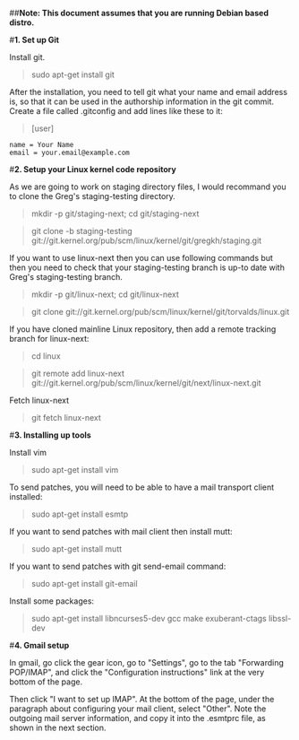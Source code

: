 ##**Note: This document assumes that you are running Debian based distro.**

#**1. Set up Git**

Install git.

> sudo apt-get install git

After the installation, you need to tell git what your name and email address is, so that it can be used in the authorship information in the git commit. Create a file called .gitconfig and add lines like these to it:

> [user]
  ```
  name = Your Name
  email = your.email@example.com
  ```

#**2. Setup your Linux kernel code repository**

As we are going to work on staging directory files, I would recommand you to clone the
Greg's staging-testing directory.

> mkdir -p git/staging-next; cd git/staging-next

> git clone -b staging-testing git://git.kernel.org/pub/scm/linux/kernel/git/gregkh/staging.git

If you want to use linux-next then you can use following commands but then you need to check that your staging-testing branch is up-to date with Greg's staging-testing branch.

> mkdir -p git/linux-next; cd git/linux-next

> git clone git://git.kernel.org/pub/scm/linux/kernel/git/torvalds/linux.git

If you have cloned mainline Linux repository, then add a remote tracking branch for linux-next:

> cd linux

> git remote add linux-next git://git.kernel.org/pub/scm/linux/kernel/git/next/linux-next.git

Fetch linux-next

> git fetch linux-next


#**3. Installing up tools**

Install vim

> sudo apt-get install vim

To send patches, you will need to be able to have a mail transport client installed:

> sudo apt-get install esmtp

If you want to send patches with mail client then install mutt:

> sudo apt-get install mutt

If you want to send patches with git send-email command:

> sudo apt-get install git-email

Install some packages:

> sudo apt-get install libncurses5-dev gcc make exuberant-ctags libssl-dev

#**4. Gmail setup**

In gmail, go click the gear icon, go to "Settings", go to the tab "Forwarding POP/IMAP", and click the "Configuration instructions" link at the very bottom of the page.

Then click "I want to set up IMAP". At the bottom of the page, under the paragraph about configuring your mail client, select "Other". Note the outgoing mail server information, and copy it into the .esmtprc file, as shown in the next section.
 

